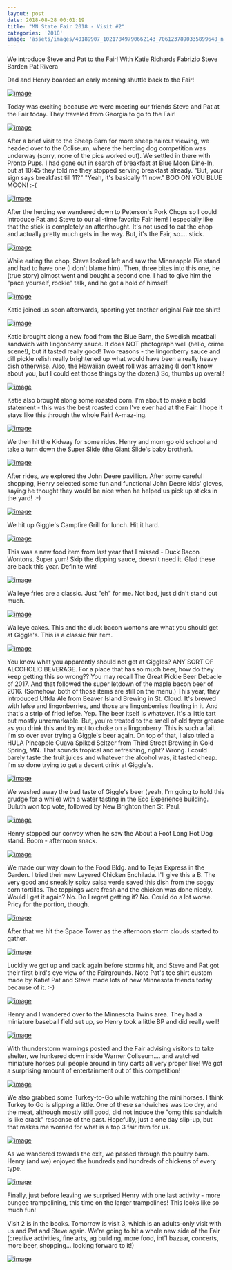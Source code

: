 ```yaml
---
layout: post
date: 2018-08-28 00:01:19
title: "MN State Fair 2018 - Visit #2"
categories: '2018'
image: 'assets/images/40189907_10217849790662143_7061237890335899648_n_10217849790622142.jpg'
---
```


We introduce Steve and Pat to the Fair! With Katie Richards Fabrizio Steve Barden Pat Rivera

Dad and Henry boarded an early morning shuttle back to the Fair!

[![image](/assets/images/40189907_10217849790662143_7061237890335899648_n_10217849790622142.jpg)](/assets/images/40189907_10217849790662143_7061237890335899648_n_10217849790622142.jpg)

Today was exciting because we were meeting our friends Steve and Pat at the Fair today. They traveled from Georgia to go to the Fair!

[![image](/assets/images/40158608_10217849801902424_2785011383484284928_n_10217849801822422.jpg)](/assets/images/40158608_10217849801902424_2785011383484284928_n_10217849801822422.jpg)

After a brief visit to the Sheep Barn for more sheep haircut viewing, we headed over to the Coliseum, where the herding dog competition was underway (sorry, none of the pics worked out). We settled in there with Pronto Pups. I had gone out in search of breakfast at Blue Moon Dine-In, but at 10:45 they told me they stopped serving breakfast already. "But, your sign says breakfast till 11?" "Yeah, it's basically 11 now." BOO ON YOU BLUE MOON! :-(

[![image](/assets/images/40321099_10217849805462513_2737778953820307456_n_10217849805382511.jpg)](/assets/images/40321099_10217849805462513_2737778953820307456_n_10217849805382511.jpg)

After the herding we wandered down to Peterson's Pork Chops so I could introduce Pat and Steve to our all-time favorite Fair item! I especially like that the stick is completely an afterthought. It's not used to eat the chop and actually pretty much gets in the way. But, it's the Fair, so.... stick.

[![image](/assets/images/40319044_10217849805582516_7647735474403934208_n_10217849805542515.jpg)](/assets/images/40319044_10217849805582516_7647735474403934208_n_10217849805542515.jpg)

While eating the chop, Steve looked left and saw the Minneapple Pie stand and had to have one (I don't blame him). Then, three bites into this one, he (true story) almost went and bought a second one. I had to give him the "pace yourself, rookie" talk, and he got a hold of himself.

[![image](/assets/images/40215540_10217849805902524_6966952156913991680_n_10217849805742520.jpg)](/assets/images/40215540_10217849805902524_6966952156913991680_n_10217849805742520.jpg)

Katie joined us soon afterwards, sporting yet another original Fair tee shirt!

[![image](/assets/images/40230723_10217849803542465_4068317568232849408_n_10217849803462463.jpg)](/assets/images/40230723_10217849803542465_4068317568232849408_n_10217849803462463.jpg)

Katie brought along a new food from the Blue Barn, the Swedish meatball sandwich with lingonberry sauce. It does NOT photograph well (hello, crime scene!), but it tasted really good! Two reasons - the lingonberry sauce and dill pickle relish really brightened up what would have been a really heavy dish otherwise. Also, the Hawaiian sweet roll was amazing (I don't know about you, but I could eat those things by the dozen.)  So, thumbs up overall!

[![image](/assets/images/40322414_10217849803742470_4022150591105990656_n_10217849803702469.jpg)](/assets/images/40322414_10217849803742470_4022150591105990656_n_10217849803702469.jpg)

Katie also brought along some roasted corn. I'm about to make a bold statement - this was the best roasted corn I've ever had at the Fair. I hope it stays like this through the whole Fair! A-maz-ing.

[![image](/assets/images/40247103_10217849800462388_574038231834689536_n_10217849800382386.jpg)](/assets/images/40247103_10217849800462388_574038231834689536_n_10217849800382386.jpg)

We then hit the Kidway for some rides. Henry and mom go old school and take a turn down the Super Slide (the Giant Slide's baby brother).

[![image](/assets/images/40347661_10217849801182406_3900769266223284224_n_10217849801142405.jpg)](/assets/images/40347661_10217849801182406_3900769266223284224_n_10217849801142405.jpg)

After rides, we explored the John Deere pavillion. After some careful shopping, Henry selected some fun and functional John Deere kids' gloves, saying he thought they would be nice when he helped us pick up sticks in the yard! :-)

[![image](/assets/images/40223490_10217849797102304_3776947901700243456_n_10217849797062303.jpg)](/assets/images/40223490_10217849797102304_3776947901700243456_n_10217849797062303.jpg)

We hit up Giggle's Campfire Grill for lunch. Hit it hard.

[![image](/assets/images/40281815_10217849801622417_812454267322368000_n_10217849801542415.jpg)](/assets/images/40281815_10217849801622417_812454267322368000_n_10217849801542415.jpg)

This was a new food item from last year that I missed - Duck Bacon Wontons. Super yum! Skip  the dipping sauce, doesn't need it. Glad these are back this year. Definite win!

[![image](/assets/images/40293693_10217849803182456_1774916430735605760_n_10217849803102454.jpg)](/assets/images/40293693_10217849803182456_1774916430735605760_n_10217849803102454.jpg)

Walleye fries are a classic. Just "eh" for me. Not bad, just didn't stand out much.

[![image](/assets/images/40374118_10217849802662443_7064501700408639488_n_10217849802622442.jpg)](/assets/images/40374118_10217849802662443_7064501700408639488_n_10217849802622442.jpg)

Walleye cakes. This and the duck bacon wontons are what you should get at Giggle's. This is a classic fair item.

[![image](/assets/images/40265423_10217849799982376_1673451509154578432_n_10217849799902374.jpg)](/assets/images/40265423_10217849799982376_1673451509154578432_n_10217849799902374.jpg)

You know what you apparently should not get at Giggles? ANY SORT OF ALCOHOLIC BEVERAGE. For a place that has so much beer, how do they keep getting this so wrong?? You may recall The Great Pickle Beer Debacle of 2017. And that followed the super letdown of the maple bacon beer of 2016. (Somehow, both of those items are still on the menu.) This year, they introduced Uffda Ale from Beaver Island Brewing in St. Cloud. It's brewed with lefse and lingonberries, and those are lingonberries floating in it. And that's a strip of fried lefse. Yep. The beer itself is whatever. It's a little tart but mostly unremarkable. But, you're treated to the smell of old fryer grease as you drink this and try not to choke on a lingonberry. This is such a fail. I'm so over ever trying a Giggle's beer again. On top of that, I also tried a HULA Pineapple Guava Spiked Seltzer from Third Street Brewing in Cold Spring, MN. That sounds tropical and refreshing, right? Wrong. I could barely taste the fruit juices and whatever the alcohol was, it tasted cheap. I'm so done trying to get a decent drink at Giggle's.

[![image](/assets/images/40168299_10217849800902399_1006694073089654784_n_10217849800862398.jpg)](/assets/images/40168299_10217849800902399_1006694073089654784_n_10217849800862398.jpg)

We washed away the bad taste of Giggle's beer (yeah, I'm going to hold this grudge for a while) with a water tasting in the Eco Experience building. Duluth won top vote, followed by New Brighton then St. Paul.

[![image](/assets/images/40307423_10217849797902324_6971597709505462272_n_10217849797862323.jpg)](/assets/images/40307423_10217849797902324_6971597709505462272_n_10217849797862323.jpg)

Henry stopped our convoy when he saw the About a Foot Long Hot Dog stand. Boom - afternoon snack.

[![image](/assets/images/40228543_10217849798542340_1394593735190249472_n_10217849798502339.jpg)](/assets/images/40228543_10217849798542340_1394593735190249472_n_10217849798502339.jpg)

We made our way down to the Food Bldg. and to Tejas Express in the Garden. I tried their new Layered Chicken Enchilada. I'll give this a B. The very good and sneakily spicy salsa verde saved this dish from the soggy corn tortillas. The toppings were fresh and the chicken was done nicely. Would I get it again? No. Do I regret getting it? No. Could do a lot worse. Pricy for the portion, though.

[![image](/assets/images/40161739_10217849802182431_253064523961860096_n_10217849802102429.jpg)](/assets/images/40161739_10217849802182431_253064523961860096_n_10217849802102429.jpg)

After that we hit the Space Tower as the afternoon storm clouds started to gather.

[![image](/assets/images/40144007_10217849797342310_4400157023673516032_n_10217849797262308.jpg)](/assets/images/40144007_10217849797342310_4400157023673516032_n_10217849797262308.jpg)

Luckily we got up and back again before storms hit, and Steve and Pat got their first bird's eye view of the Fairgrounds. Note Pat's tee shirt custom made by Katie! Pat and Steve made lots of new Minnesota friends today because of it. :-)

[![image](/assets/images/40205775_10217849796262283_6619514630089736192_n_10217849796182281.jpg)](/assets/images/40205775_10217849796262283_6619514630089736192_n_10217849796182281.jpg)

Henry and I wandered over to the Minnesota Twins area. They had a miniature baseball field set up, so Henry took a little BP and did really well!

[![image](/assets/images/40304239_10217849798262333_1421057498307100672_n_10217849798142330.jpg)](/assets/images/40304239_10217849798262333_1421057498307100672_n_10217849798142330.jpg)

With thunderstorm warnings posted and the Fair advising visitors to take shelter, we hunkered down inside Warner Coliseum.... and watched miniature horses pull people around in tiny carts all very proper like! We got a surprising amount of entertainment out of this competition!

[![image](/assets/images/40358220_10217849799622367_4092183125243723776_n_10217849799542365.jpg)](/assets/images/40358220_10217849799622367_4092183125243723776_n_10217849799542365.jpg)

We also grabbed some Turkey-to-Go while watching the mini horses. I think Turkey to Go is slipping a little. One of these sandwiches was too dry, and the meat, although mostly still good, did not induce the "omg this sandwich is like crack" response of the past. Hopefully, just a one day slip-up, but that makes me worried for what is a top 3 fair item for us.

[![image](/assets/images/40164692_10217849799302359_7631005210986414080_n_10217849799222357.jpg)](/assets/images/40164692_10217849799302359_7631005210986414080_n_10217849799222357.jpg)

As we wandered towards the exit, we passed through the poultry barn. Henry (and we) enjoyed the hundreds and hundreds of chickens of every type.

[![image](/assets/images/40158312_10217849796102279_3798805239377690624_n_10217849796062278.jpg)](/assets/images/40158312_10217849796102279_3798805239377690624_n_10217849796062278.jpg)

Finally, just before leaving we surprised Henry with one last activity - more bungee trampolining, this time on the larger trampolines! This looks like so much fun!

Visit 2 is in the books. Tomorrow is visit 3, which is an adults-only visit with us and Pat and Steve again. We're going to hit a whole new side of the Fair (creative activities, fine arts, ag building, more food, int'l bazaar, concerts, more beer, shopping... looking forward to it!)

[![image](/assets/images/40145525_10217849796942300_4487303254434119680_n_10217849796822297.jpg)](/assets/images/40145525_10217849796942300_4487303254434119680_n_10217849796822297.jpg)

